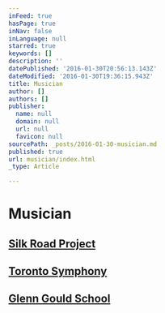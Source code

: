```yaml
---
inFeed: true
hasPage: true
inNav: false
inLanguage: null
starred: true
keywords: []
description: ''
datePublished: '2016-01-30T20:56:13.143Z'
dateModified: '2016-01-30T19:36:15.943Z'
title: Musician
author: []
authors: []
publisher:
  name: null
  domain: null
  url: null
  favicon: null
sourcePath: _posts/2016-01-30-musician.md
published: true
url: musician/index.html
_type: Article

---
```

# Musician

## [Silk Road Project][0]

## [Toronto Symphony][1]

## [Glenn Gould School][2]

[0]: http://www.silkroadproject.org/
[1]: http://www.tso.ca/
[2]: https://www.google.ca/webhp?sourceid=chrome-instant&ion=1&espv=2&ie=UTF-8#q=rcm%20glenn%20gould%20school